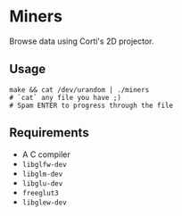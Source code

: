 # Miners

Browse data using Corti's 2D projector.

## Usage

```shell
make && cat /dev/urandom | ./miners
# `cat` any file you have ;)
# Spam ENTER to progress through the file
```

## Requirements

* A C compiler
* `libglfw-dev`
* `libglm-dev`
* `libglu-dev`
* `freeglut3`
* `libglew-dev`

